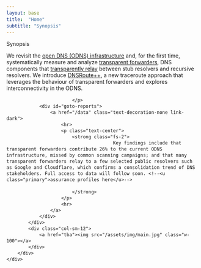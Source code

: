 ```yaml
---
layout: base
title:  "Home"
subtitle: "Synopsis"
---
```

<main id="Home" class="row row-cols-sm-1 px-3 mb-3 mt-5">
    <div class="box h-100 w-100">
        <div class="box-title">Synopsis</div>
        <div class="row row-cols-lg-1 row-cols-xl-2 px-3 mb-3 align-items-stretch">
            <div class="col-sm-12">
                            <p class="fs-3 text-justify">
                                We revisit the <u class="primary">open DNS (ODNS) infrastructure</u> and, for the first time, systematically measure and analyze  <u class="success">transparent forwarders</u>, DNS components that <u class="danger">transparently relay</u> between stub resolvers and recursive resolvers. We introduce <u class="success">DNSRoute++</u>, a new traceroute approach that leverages the behaviour of transparent forwarders and explores interconnectivity in the ODNS.
                                
                            </p>
                <div id="goto-reports">
                    <a href="/data" class="text-decoration-none link-dark">
                        <hr>
                        <p class="text-center">
                            <strong class="fs-2">
                                           Key findings include that transparent forwarders contribute 26% to the current ODNS infrastructure, missed by common scanning campaigns; and that many transparent forwarders relay to a few selected public resolvers such as Google and Cloudflare, which confirms a consolidation trend of DNS stakeholders. Full access to data will follow soon. <!--<u class="primary">assurance profiles here</u>-->

                            </strong>
                        </p>
                        <hr>
                    </a>
                </div>
            </div>
            <div class="col-sm-12">
                <a href="tba"><img src="/assets/img/main.jpg" class="w-100"></a>
            </div>
        </div>
    </div>
</main>
